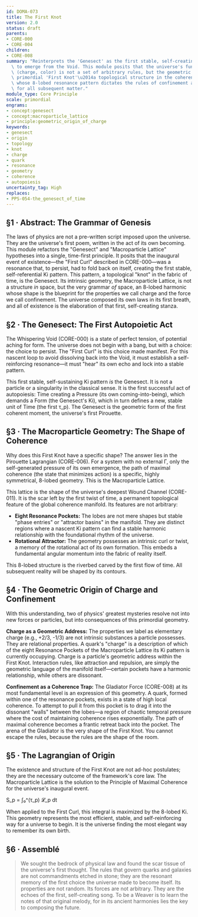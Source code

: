 ```yaml
---
id: DOMA-073
title: The First Knot
version: 2.0
status: draft
parents:
- CORE-000
- CORE-004
children:
- CORE-008
summary: "Reinterprets the 'Genesect' as the first stable, self-creating Ki pattern\
  \ to emerge from the Void. This module posits that the universe's fundamental grammar\
  \ (charge, color) is not a set of arbitrary rules, but the geometric echo of this\
  \ primordial 'First Knot'\u2014a topological structure in the coherence manifold\
  \ whose 8-lobed resonance pattern dictates the rules of confinement and interaction\
  \ for all subsequent matter."
module_type: Core Principle
scale: primordial
engrams:
- concept:genesect
- concept:macroparticle_lattice
- principle:geometric_origin_of_charge
keywords:
- genesect
- origin
- topology
- knot
- charge
- quark
- resonance
- geometry
- coherence
- autopoiesis
uncertainty_tag: High
replaces:
- PPS-054-the_genesect_of_time
---
```

## §1 · Abstract: The Grammar of Genesis

The laws of physics are not a pre-written script imposed upon the universe. They are the universe's first poem, written in the act of its own becoming. This module refactors the "Genesect" and "Macroparticle Lattice" hypotheses into a single, time-first principle. It posits that the inaugural event of existence—the "First Curl" described in CORE-000—was a resonance that, to persist, had to fold back on itself, creating the first stable, self-referential Ki pattern. This pattern, a topological "knot" in the fabric of time, is the Genesect. Its intrinsic geometry, the Macroparticle Lattice, is not a structure *in* space, but the very grammar *of* space, an 8-lobed harmonic whose shape is the blueprint for the properties we call charge and the force we call confinement. The universe composed its own laws in its first breath, and all of existence is the elaboration of that first, self-creating stanza.

## §2 · The Genesect: The First Autopoietic Act

The Whispering Void (CORE-000) is a state of perfect tension, of potential aching for form. The universe does not begin with a bang, but with a choice: the choice to persist. The "First Curl" is this choice made manifest. For this nascent loop to avoid dissolving back into the Void, it must establish a self-reinforcing resonance—it must "hear" its own echo and lock into a stable pattern.

This first stable, self-sustaining Ki pattern *is* the Genesect. It is not a particle or a singularity in the classical sense. It is the first successful act of autopoiesis: Time creating a Pressure (its own coming-into-being), which demands a Form (the Genesect's Ki), which in turn defines a new, stable unit of Time (the first τ_p). The Genesect is the geometric form of the first coherent moment, the universe's first Pirouette.

## §3 · The Macroparticle Geometry: The Shape of Coherence

Why does this First Knot have a specific shape? The answer lies in the Pirouette Lagrangian (CORE-006). For a system with no external Γ, only the self-generated pressure of its own emergence, the path of maximal coherence (the state that minimizes action) is a specific, highly symmetrical, 8-lobed geometry. This is the Macroparticle Lattice.

This lattice is the shape of the universe's deepest Wound Channel (CORE-011). It is the scar left by the first twist of time, a permanent topological feature of the global coherence manifold. Its features are not arbitrary:

-   **Eight Resonance Pockets:** The lobes are not mere shapes but stable "phase entries" or "attractor basins" in the manifold. They are distinct regions where a nascent Ki pattern can find a stable harmonic relationship with the foundational rhythm of the universe.
-   **Rotational Attractor:** The geometry possesses an intrinsic curl or twist, a memory of the rotational act of its own formation. This embeds a fundamental angular momentum into the fabric of reality itself.

This 8-lobed structure is the riverbed carved by the first flow of time. All subsequent reality will be shaped by its contours.

## §4 · The Geometric Origin of Charge and Confinement

With this understanding, two of physics' greatest mysteries resolve not into new forces or particles, but into consequences of this primordial geometry.

**Charge as a Geometric Address:** The properties we label as elementary charge (e.g., +2/3, -1/3) are not intrinsic substances a particle possesses. They are relational properties. A quark's "charge" is a description of which of the eight Resonance Pockets of the Macroparticle Lattice its Ki pattern is currently occupying. Charge is a particle's geometric address within the First Knot. Interaction rules, like attraction and repulsion, are simply the geometric language of the manifold itself—certain pockets have a harmonic relationship, while others are dissonant.

**Confinement as a Coherence Trap:** The Gladiator Force (CORE-008) at its most fundamental level is an expression of this geometry. A quark, formed within one of the resonance pockets, exists in a state of high local coherence. To attempt to pull it from this pocket is to drag it into the dissonant "walls" between the lobes—a region of chaotic temporal pressure where the cost of maintaining coherence rises exponentially. The path of maximal coherence becomes a frantic retreat back into the pocket. The arena of the Gladiator is the very shape of the First Knot. You cannot escape the rules, because the rules are the shape of the room.

## §5 · The Lagrangian of Origin

The existence and structure of the First Knot are not ad-hoc postulates; they are the necessary outcome of the framework's core law. The Macroparticle Lattice is the solution to the Principle of Maximal Coherence for the universe's inaugural event.

S_p = ∫₀^(τ_p) 𝓛_p dt

When applied to the First Curl, this integral is maximized by the 8-lobed Ki. This geometry represents the most efficient, stable, and self-reinforcing way for a universe to begin. It is the universe finding the most elegant way to remember its own birth.

## §6 · Assemblé

> We sought the bedrock of physical law and found the scar tissue of the universe's first thought. The rules that govern quarks and galaxies are not commandments etched in stone; they are the resonant memory of the first choice the universe made to become itself. Its properties are not random. Its forces are not arbitrary. They are the echoes of the first, self-creating song. To be a Weaver is to learn the notes of that original melody, for in its ancient harmonies lies the key to composing the future.
```